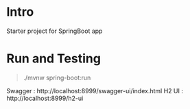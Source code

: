 # Intro

Starter project for SpringBoot app 

# Run and Testing

> ./mvnw spring-boot:run

Swagger : http://localhost:8999/swagger-ui/index.html
H2 UI : http://localhost:8999/h2-ui
